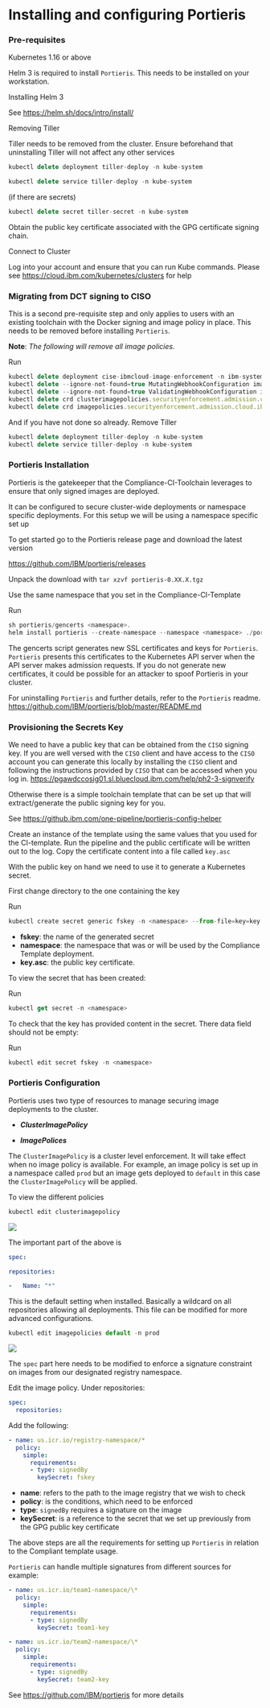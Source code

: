 # Installing and configuring Portieris


### Pre-requisites

Kubernetes 1.16 or above

Helm 3 is required to install `Portieris`. This needs to be installed on
your workstation.

Installing Helm 3

See <https://helm.sh/docs/intro/install/>

Removing Tiller

Tiller needs to be removed from the cluster. Ensure beforehand that
uninstalling Tiller will not affect any other services

```javascript
kubectl delete deployment tiller-deploy -n kube-system

kubectl delete service tiller-deploy -n kube-system
```

(if there are secrets)

```javascript
kubectl delete secret tiller-secret -n kube-system
```

Obtain the public key certificate associated with the GPG certificate
signing chain.

Connect to Cluster

Log into your account and ensure that you can run Kube commands. Please
see <https://cloud.ibm.com/kubernetes/clusters> for help

### Migrating from DCT signing to CISO
This is a second pre-requisite step and only applies to users with an existing toolchain with the Docker signing and image policy in place. This needs to be removed before installing `Portieris`.

**Note**: _The following will remove all image policies._

Run
```javascript
kubectl delete deployment cise-ibmcloud-image-enforcement -n ibm-system
kubectl delete --ignore-not-found=true MutatingWebhookConfiguration image-admission-config
kubectl delete --ignore-not-found=true ValidatingWebhookConfiguration image-admission-config
kubectl delete crd clusterimagepolicies.securityenforcement.admission.cloud.ibm.com
kubectl delete crd imagepolicies.securityenforcement.admission.cloud.ibm.com
```
And if you have not done so already. Remove Tiller
```javascript
kubectl delete deployment tiller-deploy -n kube-system
kubectl delete service tiller-deploy -n kube-system
```


### Portieris Installation

Portieris is the gatekeeper that the Compliance-CI-Toolchain leverages
to ensure that only signed images are deployed.

It can be configured to secure cluster-wide deployments or namespace
specific deployments. For this setup we will be using a namespace
specific set up

To get started go to the Portieris release page and download the latest version

<https://github.com/IBM/portieris/releases>

Unpack the download with `tar xzvf portieris-0.XX.X.tgz`

Use the same namespace that you set in the Compliance-CI-Template

Run
```javascript
sh portieris/gencerts <namespace>.
helm install portieris --create-namespace --namespace <namespace> ./portieris.
```

The gencerts script generates new SSL certificates and keys for
`Portieris`. `Portieris` presents this certificates to the Kubernetes API
server when the API server makes admission requests. If you do not
generate new certificates, it could be possible for an attacker to spoof
Portieris in your cluster.

For uninstalling `Portieris` and further details, refer to the `Portieris` readme.
<https://github.com/IBM/portieris/blob/master/README.md>

### Provisioning the Secrets Key

We need to have a public key that can be obtained from the `CISO` signing key. If you are well versed with the `CISO` client and have access to the `CISO` account you can generate this locally by installing the `CISO` client and following the instructions provided by `CISO` that can be accessed when you log in.
<https://pgawdccosig01.sl.bluecloud.ibm.com/help/ph2-3-signverify>

Otherwise there is a simple toolchain template that can be set up that will extract/generate the public signing key for you.

See <https://github.ibm.com/one-pipeline/portieris-config-helper>

Create an instance of the template using the same values that you used for the CI-template.
Run the pipeline and the public certificate will be written out to the log. Copy the certificate content into a file called `key.asc`

With the public key on hand we need to use it to generate a Kubernetes
secret.

First change directory to the one containing the key

Run
```javascript
kubectl create secret generic fskey -n <namespace> --from-file=key=key.asc
```

- **fskey**: the name of the generated secret
- **namespace**: the namespace that was or will be used by the Compliance
Template deployment.
- **key.asc**: the public key certificate.


To view the secret that has been created:

Run
```javascript
kubectl get secret -n <namespace>
```

To check that the key has provided content in the secret. There data field should not be empty:

Run
```javascript
kubectl edit secret fskey -n <namespace>
```


### Portieris Configuration

Portieris uses two type of resources to manage securing image
deployments to the cluster.

-   ***ClusterImagePolicy***

-   ***ImagePolices***

The `ClusterImagePolicy` is a cluster level enforcement. It will take
effect when no image policy is available. For example, an image policy is
set up in a namespace called `prod` but an image gets deployed to
`default` in this case the `ClusterImagePolicy` will be applied.

To view the different policies

```javascript
kubectl edit clusterimagepolicy
```

![](https://github.ibm.com/one-pipeline/docs/blob/master/assets/signing-setup/portierirs/clusterimage_policy.png)

The important part of the above is

```yaml
spec:

repositories:

-   Name: "*"
```

This is the default setting when installed. Basically a wildcard on all
repositories allowing all deployments. This file can be modified for more advanced configurations.

```javascript
kubectl edit imagepolicies default -n prod
```

![](https://github.ibm.com/one-pipeline/docs/blob/master/assets/signing-setup/portierirs/image_policy.png)

The `spec` part here needs to be modified to enforce a signature constraint
on images from our designated registry namespace.

Edit the image policy. Under repositories:

```yaml
spec:
  repositories:

```
Add the following:

```yaml
- name: us.icr.io/registry-namespace/*
  policy:
    simple:
      requirements:
      - type: signedBy
        keySecret: fskey


```

- **name**: refers to the path to the image registry that we wish to check
- **policy**: is the conditions, which need to be enforced
- **type**: `signedBy` requires a signature on the image
- **keySecret**: is a reference to the secret that we set up previously from the GPG public key certificate

The above steps are all the requirements for setting up `Portieris` in relation to the Compliant template usage.

`Portieris` can handle multiple signatures from different sources for example:

```yaml
- name: us.icr.io/team1-namespace/\*
  policy:
    simple:
      requirements:
      - type: signedBy
        keySecret: team1-key
```

```yaml
- name: us.icr.io/team2-namespace/\*
  policy:
    simple:
      requirements:
      - type: signedBy
        keySecret: team2-key
```

See <https://github.com/IBM/portieris> for more details
